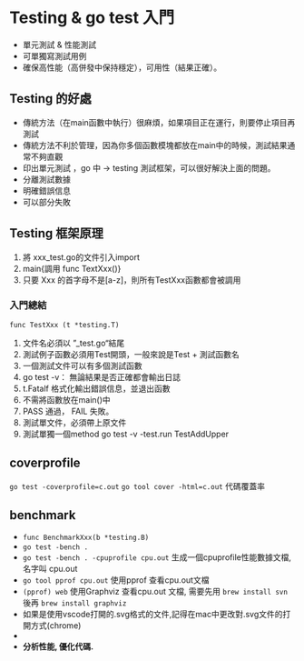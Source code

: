 # Testing & go test 入門
- 單元測試 & 性能測試
- 可單獨寫測試用例
- 確保高性能（高併發中保持穩定），可用性（結果正確）。

## Testing 的好處
- 傳統方法（在main函數中執行）很麻煩，如果項目正在運行，則要停止項目再測試
- 傳統方法不利於管理，因為你多個函數模塊都放在main中的時候，測試結果通常不夠直觀
- 印出單元測試 ，go 中 -> testing 測試框架，可以很好解決上面的問題。
- 分離測試數據
- 明確錯誤信息
- 可以部分失敗

## Testing 框架原理
1. 將 xxx_test.go的文件引入import
2. main{調用 func TextXxx()}
3. 只要 Xxx 的首字母不是[a-z]，則所有TestXxx函數都會被調用 

### 入門總結
`func TestXxx (t *testing.T)`
1. 文件名必須以 ”_test.go“結尾
2. 測試例子函數必須用Test開頭，一般來說是Test + 測試函數名
3. 一個測試文件可以有多個測試函數
4. go test -v： 無論結果是否正確都會輸出日誌
5. t.Fatalf 格式化輸出錯誤信息，並退出函數
6. 不需將函數放在main()中
7. PASS 通過， FAIL 失敗。
8. 測試單文件，必須帶上原文件
9. 測試單獨一個method go test -v -test.run TestAddUpper

## coverprofile
`go test -coverprofile=c.out`
`go tool cover -html=c.out` 代碼覆蓋率

## benchmark
- `func BenchmarkXxx(b *testing.B)`
- `go test -bench .` 
- `go test -bench . -cpuprofile cpu.out` 生成一個cpuprofile性能數據文檔, 名字叫 cpu.out
- `go tool pprof cpu.out` 使用pprof 查看cpu.out文檔
- `(pprof) web` 使用Graphviz 查看cpu.out 文檔, 需要先用 `brew install svn` 後再 `brew install graphviz`
- 如果是使用vscode打開的.svg格式的文件,記得在mac中更改對.svg文件的打開方式(chrome)
- 
- **分析性能, 優化代碼.**